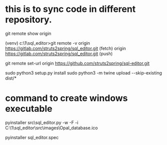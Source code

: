 # this is to sync code in different repository.

git remote show origin

(venv) c:\1\sql_editor>git remote -v
origin  https://gitlab.com/struts2spring/sql_editor.git (fetch)
origin  https://gitlab.com/struts2spring/sql_editor.git (push)

git remote set-url origin https://github.com/struts2spring/sql-editor.git

sudo python3 setup.py install
sudo python3 -m twine upload --skip-existing  dist/*

# command to create windows executable
pyinstaller src\sql_editor.py -w -F -i C:\1\sql_editor\src\images\Opal_database.ico


pyinstaller sql_editor.spec

